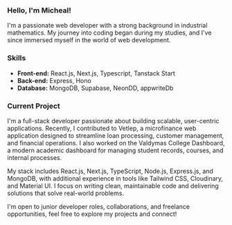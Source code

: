 
### Hello, I'm Micheal!

I'm a passionate web developer with a strong background in industrial mathematics. My journey into coding began during my studies, and I've since immersed myself in the world of web development.

### Skills

- **Front-end:** React.js, Next.js, Typescript, Tanstack Start
- **Back-end:** Express, Hono
- **Database:** MongoDB, Supabase, NeonDD, appwriteDb

### Current Project

I'm a full-stack developer passionate about building scalable, user-centric applications. Recently, I contributed to Vetlep, a microfinance web application designed to streamline loan processing, customer management, and financial operations. I also worked on the Valdymas College Dashboard, a modern academic dashboard for managing student records, courses, and internal processes.

My stack includes React.js, Next.js, TypeScript, Node.js, Express.js, and MongoDB, with additional experience in tools like Tailwind CSS, Cloudinary, and Material UI. I focus on writing clean, maintainable code and delivering solutions that solve real-world problems.

I'm open to junior developer roles, collaborations, and freelance opportunities, feel free to explore my projects and connect!

<!--
**mickelodeon00/mickelodeon00** is a ✨ _special_ ✨ repository because its `README.md` (this file) appears on your GitHub profile.

Here are some ideas to get you started:

- 🔭 I’m currently working on ...
- 🌱 I’m currently learning ...
- 👯 I’m looking to collaborate on ...
- 🤔 I’m looking for help with ...
- 💬 Ask me about ...
- 📫 How to reach me: ...
- 😄 Pronouns: ...
- ⚡ Fun fact: ...
-->
